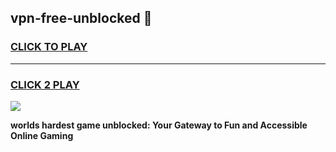 
## vpn-free-unblocked 👋
<h3>
<a href="https://premium.freeplayer.one?title=vpn-free-unblocked&ref=14F">CLICK TO PLAY</a></h3>
<hr>

<h3>
<a href="https://premium.freeplayer.one?title=vpn-free-unblocked&ref=14F">CLICK 2 PLAY</a>
  
</h3>

<a href="https://premium.freeplayer.one?title=vpn-free-unblocked&ref=12F/"><img src="https://clearcache.store/games.png"></a>


**worlds hardest game unblocked: Your Gateway to Fun and Accessible Online Gaming**
